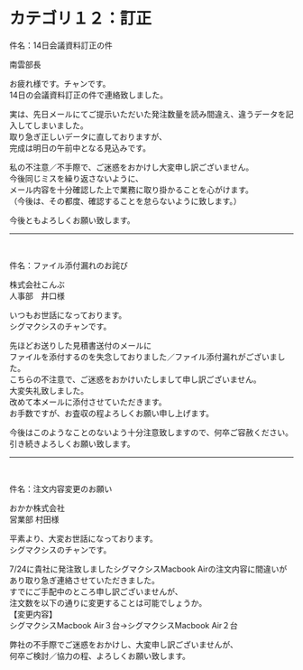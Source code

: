 <h1>カテゴリ１２：訂正</h1>

件名：14日会議資料訂正の件

南雲部長

お疲れ様です。チャンです。<br>
14日の会議資料訂正の件で連絡致しました。

実は、先日メールにてご提示いただいた発注数量を読み間違え、違うデータを記入してしまいました。<br>
取り急ぎ正しいデータに直しておりますが、<br>
完成は明日の午前中となる見込みです。

私の不注意／不手際で、ご迷惑をおかけし大変申し訳ございません。<br>
今後同じミスを繰り返さないように、<br>
メール内容を十分確認した上で業務に取り掛かることを心がけます。<br>
（今後は、その都度、確認することを怠らないように致します。）

今後ともよろしくお願い致します。

---

<br>

件名：ファイル添付漏れのお詫び

株式会社こんぶ<br>
人事部　井口様

いつもお世話になっております。<br>
シグマクシスのチャンです。

先ほどお送りした見積書送付のメールに<br>
ファイルを添付するのを失念しておりました／ファイル添付漏れがございました。<br>
こちらの不注意で、ご迷惑をおかけいたしまして申し訳ございません。<br>
大変失礼致しました。<br>
改めて本メールに添付させていただきます。<br>
お手数ですが、お査収の程よろしくお願い申し上げます。

今後はこのようなことのないよう十分注意致しますので、何卒ご容赦ください。<br>
引き続きよろしくお願い致します。

---

<br>

件名：注文内容変更のお願い

おかか株式会社<br>
営業部  村田様

平素より、大変お世話になっております。<br>
シグマクシスのチャンです。

7/24に貴社に発注致しましたシグマクシスMacbook Airの注文内容に間違いがあり取り急ぎ連絡させていただきました。<br>
すでにご手配中のところ申し訳ございませんが、<br>
注文数を以下の通りに変更することは可能でしょうか。<br>
【変更内容】<br>
シグマクシスMacbook Air３台→シグマクシスMacbook Air２台

弊社の不手際でご迷惑をおかけし、大変申し訳ございませんが、<br>
何卒ご検討／協力の程、よろしくお願い致します。
